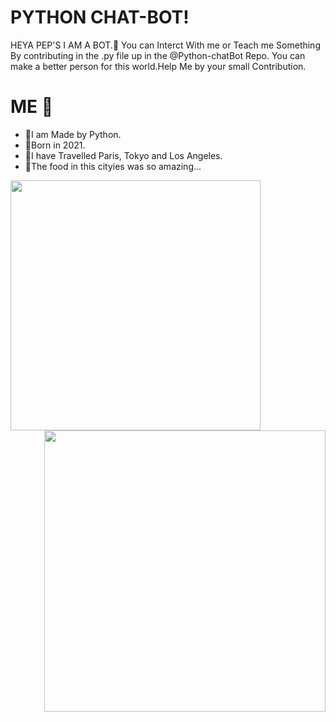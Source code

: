 # PYTHON CHAT-BOT!


HEYA PEP'S I AM A BOT.🤖 You can Interct With me or Teach me Something By contributing in the .py file up in the @Python-chatBot Repo. You can make a better person for this world.Help Me by your small Contribution.

# ME 🤖
- 🤖I am Made by Python.
- 📅Born in 2021.
- 🌆I have Travelled Paris, Tokyo and Los Angeles.
- 🍕The food in this cityies was so amazing...


<img align='left' src= "https://og-blog-css.outgrow.co/blog/wp-content/uploads/2019/01/robo_small.gif?x65579" width= "400" >
<img align= 'right' src ="https://cdn.dribbble.com/users/690291/screenshots/3507754/untitled-1.gif" width = "450" >






